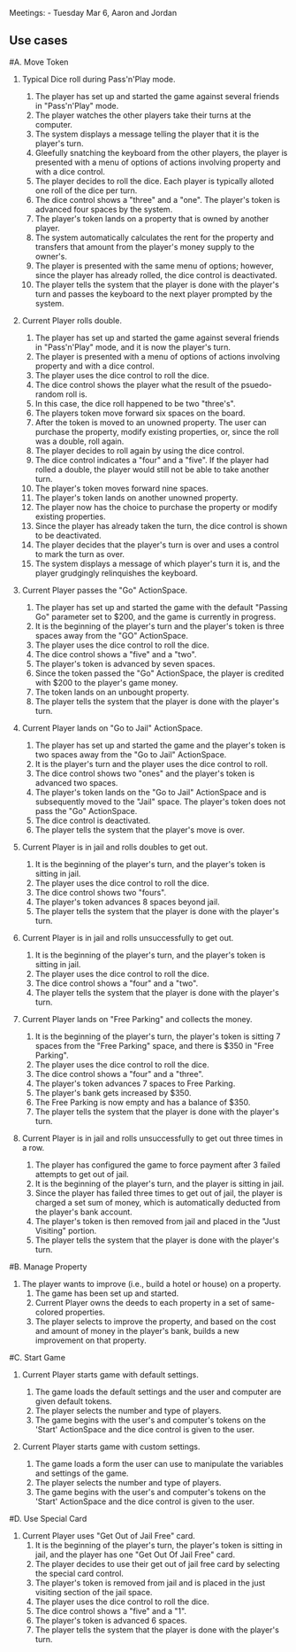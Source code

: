 Meetings: 
    - Tuesday Mar 6, Aaron and Jordan

## Use cases

#A. Move Token

1. Typical Dice roll during Pass'n'Play mode.
    1. The player has set up and started the game against several friends in "Pass'n'Play" mode.
    2. The player watches the other players take their turns at the computer.
    3. The system displays a message telling the player that it is the player's turn.
    4. Gleefully snatching the keyboard from the other players, the player is presented with a menu of options of actions involving property and with a dice control.
    5. The player decides to roll the dice. Each player is typically alloted one roll of the dice per turn.
    6. The dice control shows a "three" and a "one". The player's token is advanced four spaces by the system.
    7. The player's token lands on a property that is owned by another player.
    8. The system automatically calculates the rent for the property and transfers that amount from the player's money supply to the owner's.
    9. The player is presented with the same menu of options; however, since the player has already rolled, the dice control is deactivated.
    10. The player tells the system that the player is done with the player's turn and passes the keyboard to the next player prompted by the system.

2. Current Player rolls double.
    1. The player has set up and started the game against several friends in "Pass'n'Play" mode, and it is now the player's turn.
    4. The player is presented with a menu of options of actions involving property and with a dice control.
    5. The player uses the dice control to roll the dice.
    6. The dice control shows the player what the result of the psuedo-random roll is.
    7. In this case, the dice roll happened to be two "three's".
    8. The players token move forward six spaces on the board.
    9. After the token is moved to an unowned property. The user can purchase the property, modify existing properties, or, since the roll was a double, roll again.
    10. The player decides to roll again by using the dice control.
    11. The dice control indicates a "four" and a "five". If the player had rolled a double, the player would still not be able to take another turn.
    12. The player's token moves forward nine spaces.
    13. The player's token lands on another unowned property.
    14. The player now has the choice to purchase the property or modify existing properties.
    15. Since the player has already taken the turn, the dice control is shown to be deactivated.
    16. The player decides that the player's turn is over and uses a control to mark the turn as over.
    17. The system displays a message of which player's turn it is, and the player grudgingly relinquishes the keyboard.

3. Current Player passes the "Go" ActionSpace.
    1. The player has set up and started the game with the default "Passing Go" parameter set to $200, and the game is currently in progress.
    2. It is the beginning of the player's turn and the player's token is three spaces away from the "GO" ActionSpace.
    3. The player uses the dice control to roll the dice.
    4. The dice control shows a "five" and a "two".
    5. The player's token is advanced by seven spaces.
    6. Since the token passed the "Go" ActionSpace, the player is credited with $200 to the player's game money.
    7. The token lands on an unbought property.
    8. The player tells the system that the player is done with the player's turn.

4. Current Player lands on "Go to Jail" ActionSpace.
    1. The player has set up and started the game and the player's token is two spaces away from the "Go to Jail" ActionSpace.
    2. It is the player's turn and the player uses the dice control to roll.
    3. The dice control shows two "ones" and the player's token is advanced two spaces.
    4. The player's token lands on the "Go to Jail" ActionSpace and is subsequently moved to the "Jail" space. The player's token does not pass the "Go" ActionSpace.
    5. The dice control is deactivated.
    6. The player tells the system that the player's move is over.

5. Current Player is in jail and rolls doubles to get out.
   1. It is the beginning of the player's turn, and the player's token is sitting in jail.
   2. The player uses the dice control to roll the dice.
   3. The dice control shows two "fours".
   4. The player's token advances 8 spaces beyond jail.
   5. The player tells the system that the player is done with the player's turn.

6. Current Player is in jail and rolls unsuccessfully to get out.
   1. It is the beginning of the player's turn, and the player's token is sitting in jail.
   2. The player uses the dice control to roll the dice.
   3. The dice control shows a "four" and a "two".
   4. The player tells the system that the player is done with the player's turn.

7. Current Player lands on "Free Parking" and collects the money.
   1. It is the beginning of the player's turn, the player's token is sitting 7 spaces from the "Free Parking" space, and there is $350 in "Free Parking".
   2. The player uses the dice control to roll the dice.
   3. The dice control shows a "four" and a "three".
   4. The player's token advances 7 spaces to Free Parking.
   5. The player's bank gets increased by $350.
   6. The Free Parking is now empty and has a balance of $350.
   7. The player tells the system that the player is done with the player's turn.

8. Current Player is in jail and rolls unsuccessfully to get out three times in a row.
   1. The player has configured the game to force payment after 3 failed attempts to get out of jail.
   2. It is the beginning of the player's turn, and the player is sitting in jail.
   3. Since the player has failed three times to get out of jail, the player is charged a set sum of money, which is automatically deducted from the player's bank account.
   4. The player's token is then removed from jail and placed in the "Just Visiting" portion.
   5. The player tells the system that the player is done with the player's turn.

#B. Manage Property

1. The player wants to improve (i.e., build a hotel or house) on a property.
    1. The game has been set up and started.
    2. Current Player owns the deeds to each property in a set of same-colored properties.
    3. The player selects to improve the property, and based on the cost and amount of money in the player's bank, builds a new improvement on that property. 

#C. Start Game

1. Current Player starts game with default settings.
    1. The game loads the default settings and the user and computer are given default tokens. 
    2. The player selects the number and type of players.
    3. The game begins with the user's and computer's tokens on the 'Start' ActionSpace and the dice control is given to the user.

2. Current Player starts game with custom settings. 
    1. The game loads a form the user can use to manipulate the variables and settings of the game.
    2. The player selects the number and type of players.
    3. The game begins with the user's and computer's tokens on the 'Start' ActionSpace and the dice control is given to the user.

#D. Use Special Card

1. Current Player uses "Get Out of Jail Free" card.
   1. It is the beginning of the player's turn, the player's token is sitting in jail, and the player has one "Get Out Of Jail Free" card.
   2. The player decides to use their get out of jail free card by selecting the special card control.
   3. The player's token is removed from jail and is placed in the just visiting section of the jail space.
   4. The player uses the dice control to roll the dice.
   5. The dice control shows a "five" and a "1".
   6. The player's token is advanced 6 spaces.
   7. The player tells the system that the player is done with the player's turn.
